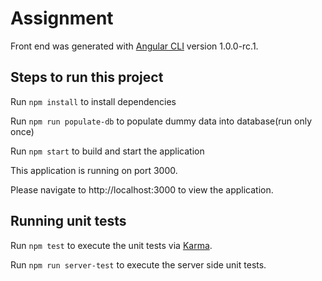 # Assignment

Front end was generated with [Angular CLI](https://github.com/angular/angular-cli) version 1.0.0-rc.1.

## Steps to run this project

Run `npm install` to install dependencies 

Run `npm run populate-db` to populate dummy data into database(run only once)

Run `npm start` to build and start the application

This application is running on port 3000. 

Please navigate to http://localhost:3000 to view the application.


## Running unit tests

Run `npm test` to execute the unit tests via [Karma](https://karma-runner.github.io).

Run `npm run server-test` to execute the server side unit tests.

